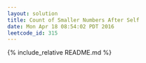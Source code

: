 ```yaml
---
layout: solution
title: Count of Smaller Numbers After Self
date: Mon Apr 18 08:54:02 PDT 2016
leetcode_id: 315
---
```

{% include_relative README.md %}
